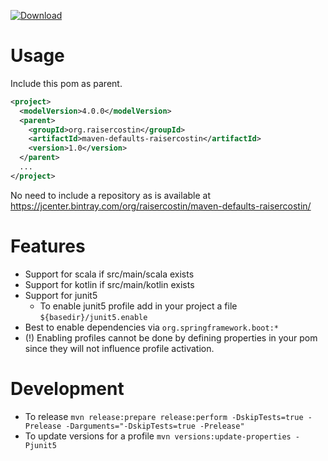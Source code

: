 [![Download](https://api.bintray.com/packages/raisercostin/maven/maven-defaults-raisercostin/images/download.svg)](https://bintray.com/raisercostin/maven/maven-defaults-raisercostin/_latestVersion)


# Usage

Include this pom as parent.

```xml
<project>
  <modelVersion>4.0.0</modelVersion>
  <parent>
    <groupId>org.raisercostin</groupId>
    <artifactId>maven-defaults-raisercostin</artifactId>
    <version>1.0</version>
  </parent>
  ...
</project>
``` 

No need to include a repository as is available at https://jcenter.bintray.com/org/raisercostin/maven-defaults-raisercostin/

# Features
- Support for scala if src/main/scala exists
- Support for kotlin if src/main/kotlin exists
- Support for junit5
  - To enable junit5 profile add in your project a file `${basedir}/junit5.enable`
- Best to enable dependencies via `org.springframework.boot:*`
- (!) Enabling profiles cannot be done by defining properties in your pom since they will not influence profile activation.

# Development
- To release
  `mvn release:prepare release:perform -DskipTests=true -Prelease -Darguments="-DskipTests=true -Prelease"` 
- To update versions for a profile
  `mvn versions:update-properties -Pjunit5`
